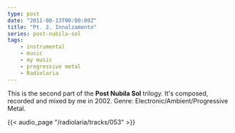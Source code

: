```yaml
---
type: post
date: "2011-08-13T00:00:00Z"
title: "Pt. 2. Innalzamento"
series: post-nubila-sol
tags:
    - instrumental
    - music
    - my music
    - progressive metal
    - Radiolaria
---
```


This is the second part of the **Post Nubila Sol** trilogy. It's composed, recorded and mixed by me in 2002. Genre: Electronic/Ambient/Progressive Metal.

<!--more-->

{{< audio_page "/radiolaria/tracks/053" >}}

